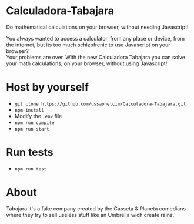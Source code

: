 # Calculadora-Tabajara

Do mathematical calculations on your browser, without needing Javascript!

You always wanted to access a calculator, from any place or device, from the internet, but its too much schizofrenic to use Javascript on your browser?  
Your problems are over. With the new Calculadora Tabajara you can solve your math calculations, on your browser, without using Javascript!

# Host by yourself

- `git clone https://github.com/ussaohelcim/Calculadora-Tabajara.git`
- `npm install`
- Modify the `.env` file
- `npm run compile`
- `npm run start`

# Run tests

- `npm run test`

# About

Tabajara it's a fake company created by the Casseta & Planeta comedians where they try to sell useless stuff like an Umbrella wich create rains. 